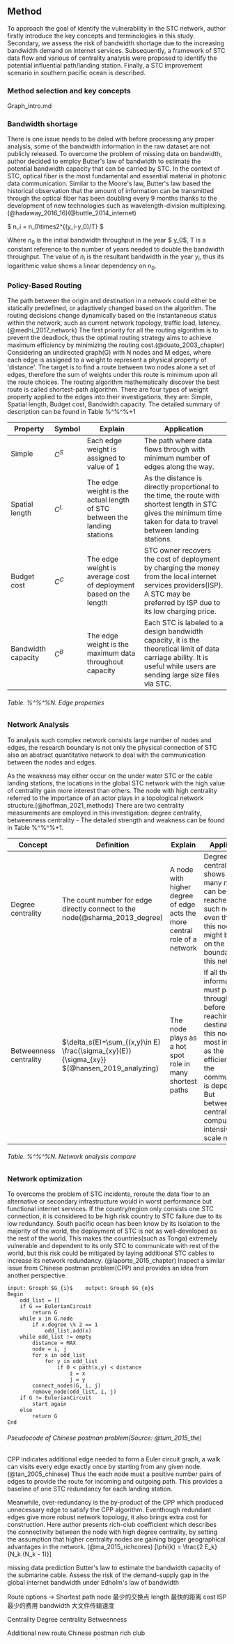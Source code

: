 ## Method
To approach the goal of identify the vulnerability in the STC network, author firstly introduce the key concepts and terminologies in this study. Secondary, we assess the risk of bandwidth shortage due to the increasing bandwidth demand on internet services. Subsequently, a framework of STC data flow and various of centrality analysis were proposed to identify the potential influential path/landing station. Finally, a STC improvement scenario in southern pacific ocean is described.

### Method selection and key concepts
Graph_intro.md

### Bandwidth shortage
There is one issue needs to be deled with before processing any proper analysis, some of the bandwidth information in the raw dataset are not publicly released. To overcome the problem of missing data on bandwidth, author decided to employ Butter's law of bandwidth to estimate the potential bandwidth capacity that can be carried by STC. In the context of STC, optical fiber is the most fundamental and essential material in photonic data communication. Similar to the Moore's law, Butter's law based the historical observation that the amount of information can be transmitted through the optical fiber has been doubling every 9 months thanks to the development of new technologies such as wavelength-division multiplexing.(@hadaway_2016_16)(@buttle_2014_internet)

$ n_i = n_0\times2^{(y_i-y_0)/T} $

Where $n_0$ is the initial bandwidth throughput in the year $ y_0$, T is a constant reference to the number of years needed to double the bandwidth throughput. The value of $n_i$ is the resultant bandwidth in the year $y_i$, thus its logarithmic value shows a linear dependency on $n_0$. 

### Policy-Based Routing

The path between the origin and destination in a network could either be statically predefined, or adaptively changed based on the algorithm. The routing decisions change dynamically based on the instantaneous status within the network, such as current network topology, traffic load, latency. (@medhi_2017_network) The first priority for all the routing algorithm is to prevent the deadlock, thus the optimal routing strategy aims to achieve maximum efficiency by minimizing the routing cost.(@duato_2003_chapter) Considering an undirected graph(G) with N nodes and M edges, where each edge is assigned to a weight to represent a physical property of 'distance'. The target is to find a route between two nodes alone a set of edges, therefore the sum of weights under this route is minimum upon all the route choices. The routing algorithm mathematically discover the best route is called shortest-path algorithm. There are four types of weight property applied to the edges into their investigations, they are: Simple, Spatial length, Budget cost, Bandwidth capacity. The detailed summary of description can be found in Table %^%^%+1

| Property | Symbol | Explain | Application |
|---|---|---|---|
| Simple | $C^S$ | Each edge weight is assigned to value of 1 | The path where data flows through with minimum number of edges along the way. |
| Spatial length | $C^L$ | The edge weight is the actual length of STC between the landing stations | As the distance is directly proportional to the time, the route with shortest length in STC gives the minimum time taken for data to travel between landing stations. |
| Budget cost | $C^C$ | The edge weight is average cost of deployment based on the length | STC owner recovers the cost of deployment by charging the money from the local internet services providers(ISP). A STC may be preferred by ISP due to its low charging price. |
| Bandwidth capacity | $C^B$ | The edge weight is the maximum data throughout capacity | Each STC is labeled to a design bandwidth capacity, it is the theoretical limit of data carriage ability. It is useful while users are sending large size files via STC. |

###### Table. %^%^%N. Edge properties

### Network Analysis
To analysis such complex network consists large number of nodes and edges, the research boundary is not only the physical connection of STC also an abstract quantitative network to deal with the communication between the nodes and edges. 

As the weakness may either occur on the under water STC or the cable landing stations, the locations in the global STC network with the high value of centrality gain more interest than others. The node with high centrality referred to the importance of an actor plays in a topological network structure.(@hoffman_2021_methods) There are two centrality measurements are employed in this investigation: degree centrality, betweenness centrality - The detailed strength and weakness can be found in Table %^%^%+1.

| Concept | Definition | Explain | Application |
|---|---|---|---|
| Degree centrality | The count number for edge directly connect to the node(@sharma_2013_degree) | A node with higher degree of edge acts the more central role of a network | Degree centrality shows how many nodes can be directly reached by such node, even though this node might be far off on the boundary of this network |
| Betweenness centrality | $\delta_s(E)=\sum_{(x,y)\in E} \frac{\sigma_{xy}(E)}{\sigma_{xy}} $(@hansen_2019_analyzing) | The node plays as a hot spot role in many shortest paths | If all the information must pass through a node before reaching the destination, this node is the most important as the efficiency of the communication is depend on it. But betweenness centrality is compute intensive large scale network |
###### Table. %^%^%N. Network analysis compare

### Network optimization

To overcome the problem of STC incidents, reroute the data flow to an alternative or secondary infrastructure would in worst performance but functional internet services. If the country/region only consists one STC connection, it is considered to be high risk country to STC failure due to its low redundancy. South pacific ocean has been know by its isolation to the majority of the world, the deployment of STC is not as well-developed as the rest of the world. This makes the countries(such as Tonga) extremely vulnerable and dependent to its only STC to communicate with rest of the world, but this risk could be mitigated by laying additional STC cables to increase its network redundancy. (@laporte_2015_chapter) Inspect a similar issue from Chinese postman problem(CPP) and provides an idea from another perspective. 

```
input: Grouph $G_{i}$    output: Grouph $G_{o}$
Begin
    odd_list = []
    if G == EulerianCircuit
        return G
    while x in G.node
        if x.degree \% 2 == 1
            odd_list.add(x)
    while odd_list != empty
        distance = MAX
        node = i, j
        for x in odd_list
            for y in odd_list
                if 0 < path(x,y) < distance
                    i = x
                    j = y
        connect_nodes(G, i, j)
        remove_node(odd_list, i, j)
    if G != EulerianCircuit
        start again
    else 
        return G
End    
```
###### Pseudocode of Chinese postman problem(Source: @tum_2015_the)

CPP indicates additional edge needed to form a Euler circuit graph, a walk can visits every edge exactly once by starting from any given node.(@tan_2005_chinese) Thus the each node must a positive number pairs of edges to provide the route for incoming and outgoing path. This provides a baseline of one STC redundancy for each landing station.

Meanwhile, over-redundancy is the by-product of the CPP which produced unnecessary edge to satisfy the CPP algorithm. Eventhough redundant edges give more robust network topology, it also brings extra cost for construction. Here author presents rich-club coefficient which describes the connectivity between the node with high degree centrality, by setting the assumption that higher centrality nodes are gaining bigger geographical advantages in the network. (@ma_2015_richcores)
\[\phi(k) = \frac{2 E_k}{N_k (N_k - 1)}\]










missing data prediction 
    Butter's law to estimate the bandwidth capacity of the submarine cable. 
    Assess the risk of the demand-supply gap in the global internet bandwidth under Edholm's law of bandwidth

Route options -> Shortest path
    node
        最少的交换点
    length
        最快的距离
    cost
        ISP最少的费用
    bandwidth
        大文件传输速度


Centrality
    Degree centrality
    Betweenness

Additional new route
    Chinese postman
    rich club